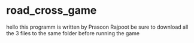 # road_cross_game
hello this programm is written by Prasoon Rajpoot 
be sure to download all the 3 files to the same folder before running the game
